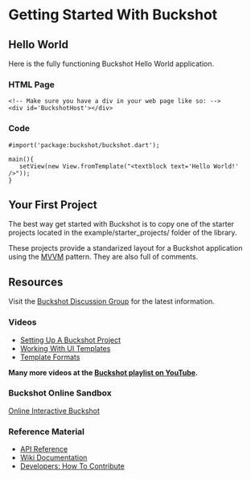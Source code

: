 # Getting Started With Buckshot #

## Hello World ##
Here is the fully functioning Buckshot Hello World application.

### HTML Page ###
    <!-- Make sure you have a div in your web page like so: -->
    <div id='BuckshotHost'></div>

### Code ###
    #import('package:buckshot/buckshot.dart');
	
	main(){
	   setView(new View.fromTemplate("<textblock text='Hello World!' />"));
	}
	
## Your First Project ##
The best way get started with Buckshot is to copy one of the starter projects
located in the example/starter_projects/ folder of the library. 

These projects provide a standarized layout for a Buckshot application using
the [MVVM](http://en.wikipedia.org/wiki/Model_View_ViewModel) pattern.  They are also full of comments.

## Resources ##
Visit the [Buckshot Discussion Group](https://groups.google.com/forum/#!forum/buckshot-ui) for the latest information.

### Videos ###
* [Setting Up A Buckshot Project](http://www.youtube.com/watch?v=9YXeNalVeGA)
* [Working With UI Templates](http://www.youtube.com/watch?v=LOacOkmd9FI)
* [Template Formats](http://www.youtube.com/watch?v=z5kRiTy0obI)

**Many more videos at the [Buckshot playlist on YouTube](http://www.youtube.com/playlist?list=PLE04C8698A5FD2E9E&feature=view_all).**

### Buckshot Online Sandbox ###
[Online Interactive Buckshot](http://www.buckshotui.org/sandbox/)

### Reference Material ###
* [API Reference](http://www.buckshotui.org/docs/)
* [Wiki Documentation](https://github.com/prujohn/Buckshot/wiki/_pages)
* [Developers: How To Contribute](https://github.com/prujohn/Buckshot/wiki/How-To-Contribute)

